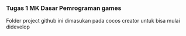 ### Tugas 1 MK Dasar Pemrograman games
Folder project github ini dimasukan pada cocos creator untuk bisa mulai didevelop

